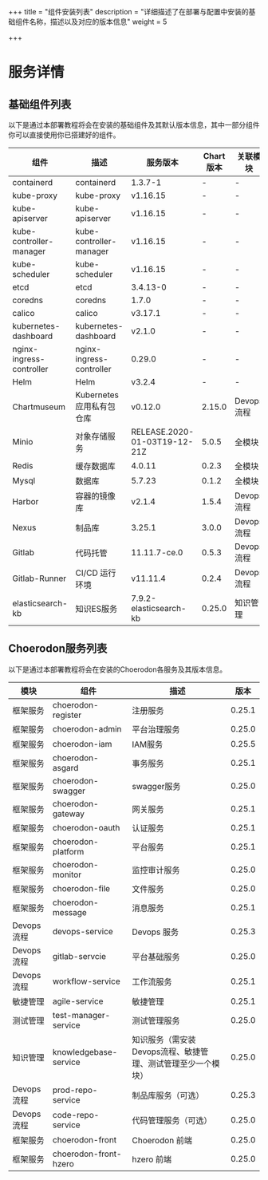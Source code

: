 +++
title = "组件安装列表"
description = "详细描述了在部署与配置中安装的基础组件名称，描述以及对应的版本信息"
weight = 5

+++

# 服务详情

## 基础组件列表

以下是通过本部署教程将会在安装的基础组件及其默认版本信息，其中一部分组件你可以直接使用你已搭建好的组件。

| 组件                      | 描述                      | 服务版本                      | Chart版本 | 关联模块   |
| ------------------------ | ------------------------ | ---------------------------- | --------- | --------- |
| containerd               | containerd               | 1.3.7-1                      | -         | -         |
| kube-proxy               | kube-proxy               | v1.16.15                     | -         | -         |
| kube-apiserver           | kube-apiserver           | v1.16.15                     | -         | -         |
| kube-controller-manager  | kube-controller-manager  | v1.16.15                     | -         | -         |
| kube-scheduler           | kube-scheduler           | v1.16.15                     | -         | -         |
| etcd                     | etcd                     | 3.4.13-0                     | -         | -         |
| coredns                  | coredns                  | 1.7.0                        | -         | -         |
| calico                   | calico                   | v3.17.1                      | -         | -         |
| kubernetes-dashboard     | kubernetes-dashboard     | v2.1.0                       | -         | -         |
| nginx-ingress-controller | nginx-ingress-controller | 0.29.0                       | -         | -         |
| Helm                     | Helm                     | v3.2.4                       | -         | -         |
| Chartmuseum              | Kubernetes应用私有包仓库   | v0.12.0                      | 2.15.0    | Devops流程 |
| Minio                    | 对象存储服务               | RELEASE.2020-01-03T19-12-21Z | 5.0.5     | 全模块     |
| Redis                    | 缓存数据库                 | 4.0.11                       | 0.2.3     | 全模块     |
| Mysql                    | 数据库                    | 5.7.23                       | 0.1.2     | 全模块     |
| Harbor                   | 容器的镜像库               | v2.1.4                       | 1.5.4     | Devops流程 |
| Nexus                    | 制品库                    | 3.25.1                       | 3.0.0     | Devops流程 |
| Gitlab                   | 代码托管                  | 11.11.7-ce.0                 | 0.5.3     | Devops流程 |
| Gitlab-Runner            | CI/CD 运行环境            | v11.11.4                     | 0.2.4     | Devops流程 |
| elasticsearch-kb         | 知识ES服务                | 7.9.2-elasticsearch-kb       | 0.25.0    | 知识管理    |

## Choerodon服务列表

以下是通过本部署教程将会在安装的Choerodon各服务及其版本信息。

| 模块       | 组件                  | 描述            | 版本   |
| --------- | --------------------- | -------------- | ------ |
| 框架服务    | choerodon-register    | 注册服务        | 0.25.1 |
| 框架服务    | choerodon-admin       | 平台治理服务     | 0.25.0 |
| 框架服务    | choerodon-iam         | IAM服务        | 0.25.5 |
| 框架服务    | choerodon-asgard      | 事务服务        | 0.25.1 |
| 框架服务    | choerodon-swagger     | swagger服务    | 0.25.0 |
| 框架服务    | choerodon-gateway     | 网关服务        | 0.25.1 |
| 框架服务    | choerodon-oauth       | 认证服务        | 0.25.1 |
| 框架服务    | choerodon-platform    | 平台服务        | 0.25.1 |
| 框架服务    | choerodon-monitor     | 监控审计服务     | 0.25.0 |
| 框架服务    | choerodon-file        | 文件服务        | 0.25.0 |
| 框架服务    | choerodon-message     | 消息服务        | 0.25.1 |
| Devops流程 | devops-service        | Devops 服务    | 0.25.3 |
| Devops流程 | gitlab-servcie        | 平台基础服务     | 0.25.0 |
| Devops流程 | workflow-service      | 工作流服务      | 0.25.1 |
| 敏捷管理    | agile-service         | 敏捷管理        | 0.25.1 |
| 测试管理    | test-manager-service  | 测试管理服务     | 0.25.0 |
| 知识管理    | knowledgebase-service | 知识服务（需安装Devops流程、敏捷管理、测试管理至少一个模块）| 0.25.0 |
| Devops流程 | prod-repo-service     | 制品库服务（可选）| 0.25.3 |
| Devops流程 | code-repo-service     | 代码管理服务（可选）| 0.25.0 |
| 框架服务    | choerodon-front       | Choerodon 前端  | 0.25.0 |
| 框架服务    | choerodon-front-hzero | hzero 前端      | 0.25.0 |
